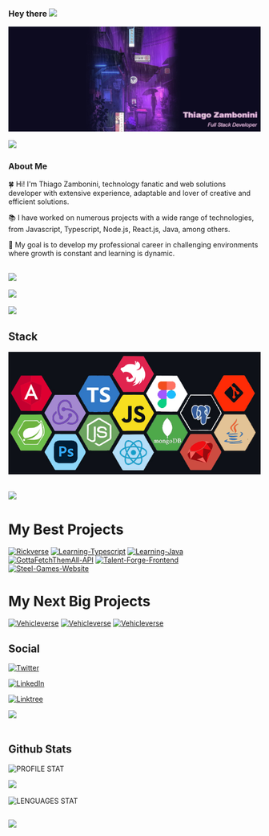 ### Hey there <img src="https://media.giphy.com/media/hvRJCLFzcasrR4ia7z/giphy.gif" width="25px">

[![Thiago Zambonini Header](https://github.com/Remojs/Remojs/blob/master/gh-new-portrait.jpg)](https://www.linkedin.com/in/thiago-zambonini)

<img src="https://user-images.githubusercontent.com/73097560/115834477-dbab4500-a447-11eb-908a-139a6edaec5c.gif">

### About Me

🍀 Hi! I'm Thiago Zambonini, technology fanatic and web solutions developer with extensive experience, adaptable and lover of creative and efficient solutions.

📚 I have worked on numerous projects with a wide range of technologies, from Javascript, Typescript, Node.js, React.js, Java, among others.

🚀 My goal is to develop my professional career in challenging environments where growth is constant and learning is dynamic.

</br>
<img src="https://user-images.githubusercontent.com/73097560/115834477-dbab4500-a447-11eb-908a-139a6edaec5c.gif">

[![](https://spotify-github-profile.vercel.app/api/view?uid=pc8oiwotonvqvkw61vimh0kks&cover_image=true&theme=novatorem&show_offline=false&background_color=0D1117&interchange=false&bar_color=7f5be3&bar_color_cover=false)](https://spotify-github-profile.vercel.app/api/view?uid=i96sfl3hu99h82hjrdj07odja&redirect=true)

<img src="https://user-images.githubusercontent.com/73097560/115834477-dbab4500-a447-11eb-908a-139a6edaec5c.gif">

## Stack

<p align=center ><img src="https://github.com/Remojs/Remojs/blob/master/Stack-2.png?raw=true" title="source: imgur.com" /></p>
</br>

<img src="https://user-images.githubusercontent.com/73097560/115834477-dbab4500-a447-11eb-908a-139a6edaec5c.gif">

# My Best Projects

<a href="https://github.com/Remojs/Rickverse-Frontend"><img width="278" src="https://denvercoder1-github-readme-stats.vercel.app/api/pin/?username=Remojs&repo=Rickverse-Frontend&theme=react&bg_color=0D1117&title_color=ad1ceb&hide_border=true&icon_color=CA59FF&show_icons=false" alt="Rickverse"></a>
<a href="https://github.com/Remojs/Learning-Typescript"><img width="278" src="https://denvercoder1-github-readme-stats.vercel.app/api/pin/?username=Remojs&repo=Learning-Typescript&theme=react&bg_color=0D1117&title_color=ad1ceb&hide_border=true&icon_color=CA59FF&show_icons=false" alt="Learning-Typescript"></a>
<a href="https://github.com/Remojs/Learning-Java"><img width="278" src="https://denvercoder1-github-readme-stats.vercel.app/api/pin/?username=Remojs&repo=Learning-Java&theme=react&bg_color=0D1117&title_color=ad1ceb&hide_border=true&icon_color=CA59FF&show_icons=false" alt="Learning-Java"></a>
<a href="https://github.com/Remojs/GottaFetchThemAll-API"><img width="278" src="https://denvercoder1-github-readme-stats.vercel.app/api/pin/?username=Remojs&repo=GottaFetchThemAll-API&theme=react&bg_color=0D1117&title_color=ad1ceb&hide_border=true&icon_color=CA59FF&show_icons=false" alt="GottaFetchThemAll-API"></a>
<a href="https://github.com/Remojs/Talent-Forge-Frontend"><img width="278" src="https://denvercoder1-github-readme-stats.vercel.app/api/pin/?username=Remojs&repo=Talent-Forge-Frontend&theme=react&bg_color=0D1117&title_color=ad1ceb&hide_border=true&icon_color=CA59FF&show_icons=false" alt="Talent-Forge-Frontend"></a>
<a href="https://github.com/Remojs/Steel-Games-Website"><img width="278" src="https://denvercoder1-github-readme-stats.vercel.app/api/pin/?username=Remojs&repo=Steel-Games-Website&theme=react&bg_color=0D1117&title_color=ad1ceb&hide_border=true&icon_color=CA59FF&show_icons=false" alt="Steel-Games-Website"></a>

# My Next Big Projects

<a href="https://github.com/Remojs/Vehicleverse-API"><img width="278" src="https://denvercoder1-github-readme-stats.vercel.app/api/pin/?username=Remojs&repo=Vehicleverse-API&theme=react&bg_color=0D1117&title_color=7f5be3&hide_border=true&icon_color=CA59FF&show_icons=false" alt="Vehicleverse"></a>
<a href="https://github.com/Remojs/RentO-Backend"><img width="278" src="https://denvercoder1-github-readme-stats.vercel.app/api/pin/?username=Remojs&repo=RentO-Backend&theme=react&bg_color=0D1117&title_color=7f5be3&hide_border=true&icon_color=CA59FF&show_icons=false" alt="Vehicleverse"></a>
<a href="https://github.com/Remojs/Taskify-Frontend"><img width="278" src="https://denvercoder1-github-readme-stats.vercel.app/api/pin/?username=Remojs&repo=Taskify-Frontend&theme=react&bg_color=0D1117&title_color=7f5be3&hide_border=true&icon_color=CA59FF&show_icons=false" alt="Vehicleverse"></a>

## Social

<p align=center> 
  
[![Twitter](https://img.shields.io/badge/twitter-@Remocodee-ffffff?style=for-the-badge&logo=twitter&logoColor=white&labelColor=101010)](https://twitter.com/Remocodee)
  
[![LinkedIn](https://img.shields.io/badge/LinkedIn-Thiago_Zambonini-ffffff?style=for-the-badge&logo=linkedin&logoColor=white&labelColor=101010)](https://www.linkedin.com/in/thiago-zambonini-2a279a239/)

[![Linktree](https://img.shields.io/badge/Linktree-Thiago_Zambonini-ffffff?style=for-the-badge&logo=linktree&logoColor=white&labelColor=101010)](https://linktr.ee/thiagozambonini) 

</p>

<img src="https://user-images.githubusercontent.com/73097560/115834477-dbab4500-a447-11eb-908a-139a6edaec5c.gif">
</br>
</br>

## Github Stats

![PROFILE STAT]( https://github-readme-stats.vercel.app/api?username=Remojs&theme=dark&hide_border=true&include_all_commits=true&count_private=true )

![]( https://github-readme-streak-stats.herokuapp.com?user=Remojs&theme=shadow-purple )

![LENGUAGES STAT]( https://github-readme-stats.vercel.app/api/top-langs?username=Remojs&theme=dark&show_icons=true&locale=en&layout=compact )


##

<img src="https://user-images.githubusercontent.com/73097560/115834477-dbab4500-a447-11eb-908a-139a6edaec5c.gif">

